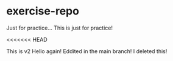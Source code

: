 # exercise-repo
Just for practice...
This is just for practice!

<<<<<<< HEAD






This is v2
Hello again!
Eddited in the main branch!
I deleted this!

